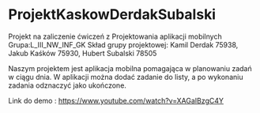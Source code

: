 # ProjektKaskowDerdakSubalski

Projekt na zaliczenie ćwiczeń z Projektowania aplikacji mobilnych 
Grupa:L_III_NW_INF_GK
Skład grupy projektowej: Kamil Derdak 75938, Jakub Kaśków 75930, Hubert Subalski 78505

Naszym projektem jest aplikacja mobilna pomagająca w planowaniu zadań w ciągu dnia. W aplikacji można dodać zadanie do listy, a po wykonaniu zadania odznaczyć jako ukończone.

Link do demo : https://www.youtube.com/watch?v=XAGaIBzgC4Y
